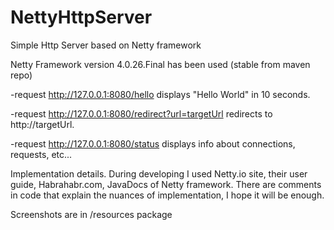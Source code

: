 NettyHttpServer
==========
Simple Http Server based on Netty framework

Netty Framework version 4.0.26.Final has been used (stable from maven repo)

-request http://127.0.0.1:8080/hello displays "Hello World" in 10 seconds.

-request http://127.0.0.1:8080/redirect?url=targetUrl redirects to http://targetUrl.

-request http://127.0.0.1:8080/status displays info about connections, requests, etc... 

Implementation details.
During developing I used Netty.io site, their user guide, Habrahabr.com, JavaDocs of Netty framework.
There are comments in code that explain the nuances of implementation, I hope it will be enough.

Screenshots are in /resources package
